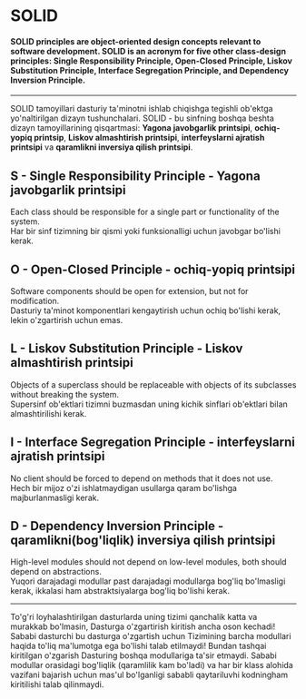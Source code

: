 # SOLID
#### SOLID principles are object-oriented design concepts relevant to software development. SOLID is an acronym for five other class-design principles: **Single Responsibility Principle**, **Open-Closed Principle**, **Liskov Substitution Principle**, **Interface Segregation Principle**, and **Dependency Inversion Principle**.
***
SOLID tamoyillari dasturiy ta'minotni ishlab chiqishga tegishli ob'ektga yo'naltirilgan dizayn tushunchalari. SOLID - bu sinfning boshqa beshta dizayn tamoyillarining qisqartmasi: **Yagona javobgarlik printsipi**, **ochiq-yopiq printsip**, **Liskov almashtirish printsipi**, **interfeyslarni ajratish printsipi** va **qaramlikni inversiya qilish printsipi**.

## **S - Single Responsibility Principle** - Yagona javobgarlik printsipi
Each class should be responsible for a single part or functionality of the system. </br>
Har bir sinf tizimning bir qismi yoki funksionalligi uchun javobgar bo'lishi kerak.


## **O - Open-Closed Principle** - ochiq-yopiq printsipi
Software components should be open for extension, but not for modification. </br>
Dasturiy ta'minot komponentlari kengaytirish uchun ochiq bo'lishi kerak, lekin o'zgartirish uchun emas.

## **L - Liskov Substitution Principle** - Liskov almashtirish printsipi
Objects of a superclass should be replaceable with objects of its subclasses without breaking the system. </br>
Supersinf ob'ektlari tizimni buzmasdan uning kichik sinflari ob'ektlari bilan almashtirilishi kerak.

## **I - Interface Segregation Principle** - interfeyslarni ajratish printsipi
No client should be forced to depend on methods that it does not use. </br>
Hech bir mijoz o'zi ishlatmaydigan usullarga qaram bo'lishga majburlanmasligi kerak.

## **D - Dependency Inversion Principle** - qaramlikni(bog'liqlik) inversiya qilish printsipi
High-level modules should not depend on low-level modules, both should depend on abstractions. </br>
Yuqori darajadagi modullar past darajadagi modullarga bog'liq bo'lmasligi kerak, ikkalasi ham abstraktsiyalarga bog'liq bo'lishi kerak.

***************************************************************************************************
To'g'ri loyhalashtirilgan dasturlarda uning tizimi qanchalik katta va murakkab bo'lmasin, Dasturga o'zgartirish kiritish ancha oson kechadi! Sababi dasturchi bu dasturga o'zgartish uchun Tizimining barcha modullari haqida to'liq ma'lumotga ega bo'lishi talab etilmaydi! 
Bundan tashqai kiritilgan o'zgarish Dasturing boshqa modullariga ta'sir etmaydi. Sababi modullar orasidagi bog'liqlik (qaramlilik kam bo'ladi) va har bir klass alohida vazifani bajarish uchun mas'ul bo'lganligi sababli qaytariluvhi kodningham kiritilishi talab qilinmaydi.

